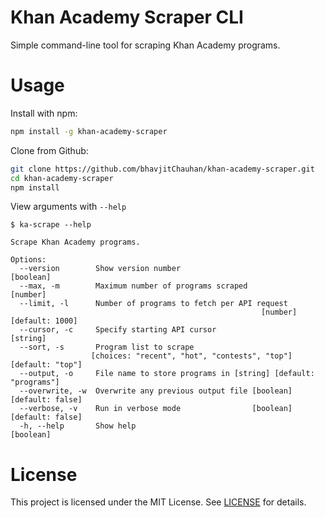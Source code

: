 # Khan Academy Scraper CLI

Simple command-line tool for scraping Khan Academy programs.

# Usage
Install with npm:
```bash
npm install -g khan-academy-scraper
```
Clone from Github:
```bash
git clone https://github.com/bhavjitChauhan/khan-academy-scraper.git
cd khan-academy-scraper
npm install
```
View arguments with `--help`
```
$ ka-scrape --help

Scrape Khan Academy programs.

Options:
  --version        Show version number                                 [boolean]
  --max, -m        Maximum number of programs scraped                   [number]
  --limit, -l      Number of programs to fetch per API request
                                                        [number] [default: 1000]
  --cursor, -c     Specify starting API cursor                          [string]
  --sort, -s       Program list to scrape
                  [choices: "recent", "hot", "contests", "top"] [default: "top"]
  --output, -o     File name to store programs in [string] [default: "programs"]
  --overwrite, -w  Overwrite any previous output file [boolean] [default: false]
  --verbose, -v    Run in verbose mode                [boolean] [default: false]
  -h, --help       Show help                                           [boolean]
```

# License
This project is licensed under the MIT License. See [LICENSE](LICENSE) for details.
